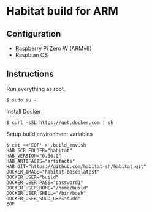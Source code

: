 # Habitat build for ARM

## Configuration

* Raspberry Pi Zero W (ARMv6)
* Raspbian OS

## Instructions

Run everything as root.

```
$ sudo su -
```

Install Docker

```
$ curl -sSL https://get.docker.com | sh
```

Setup build environment variables

```
$ cat <<'EOF' > .build_env.sh
HAB_SCR_FOLDER="habitat"
HAB_VERSION="0.56.0"
HAB_ARTIFACTS="artifacts"
HAB_GIT="https://github.com/habitat-sh/habitat.git"
DOCKER_IMAGE="habitat-base:latest"
DOCKER_USER="build"
DOCKER_USER_PASS="password1"
DOCKER_USER_HOME="/home/build"
DOCKER_USER_SHELL="/bin/bash"
DOCKER_USER_SUDO_GRP="sudo"
EOF
```





